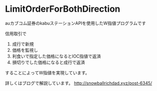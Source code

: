 # LimitOrderForBothDirection
auカブコム証券のkabuステーションAPIを使用したW指値プログラムです

信用取引で
1. 成行で新規
2. 価格を監視し
3. 利食いで指定した価格になるとIOC指値で返済
4. 損切りでした価格になると成行で返済

することによってW指値を実現しています。

詳しくはブログで解説しています。
http://snowballrichdad.xyz/post-6345/
